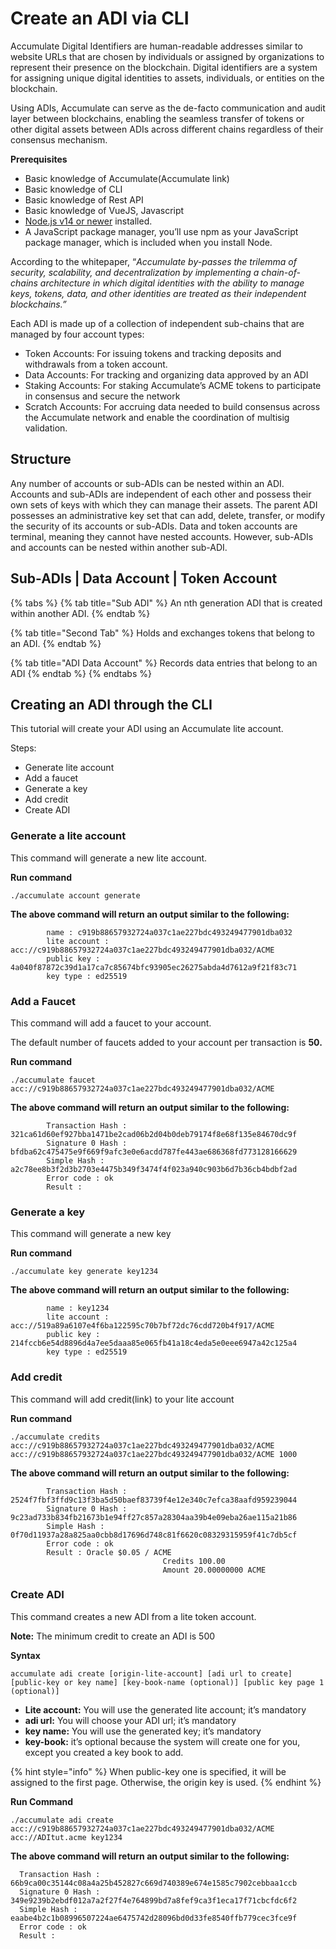 # Create an ADI via CLI

Accumulate Digital Identifiers are human-readable addresses similar to website URLs that are chosen by individuals or assigned by organizations to represent their presence on the blockchain. Digital identifiers are a system for assigning unique digital identities to assets, individuals, or entities on the blockchain.

Using ADIs, Accumulate can serve as the de-facto communication and audit layer between blockchains, enabling the seamless transfer of tokens or other digital assets between ADIs across different chains regardless of their consensus mechanism.

**Prerequisites**

* Basic knowledge of Accumulate(Accumulate link)
* Basic knowledge of CLI
* Basic knowledge of Rest API
* Basic knowledge of VueJS, Javascript
* [Node.js v14 or newer](https://nodejs.org/) installed.
* A JavaScript package manager, you’ll use npm as your JavaScript package manager, which is included when you install Node.

According to the whitepaper, “_Accumulate by-passes the trilemma of security, scalability, and decentralization by implementing a chain-of-chains architecture in which digital identities with the ability to manage keys, tokens, data, and other identities are treated as their independent blockchains.”_

Each ADI is made up of a collection of independent sub-chains that are managed by four account types:

* Token Accounts: For issuing tokens and tracking deposits and withdrawals from a token account.&#x20;
* Data Accounts: For tracking and organizing data approved by an ADI
* Staking Accounts: For staking Accumulate’s ACME tokens to participate in consensus and secure the network&#x20;
* Scratch Accounts: For accruing data needed to build consensus across the Accumulate network and enable the coordination of multisig validation.&#x20;

## **Structure**

Any number of accounts or sub-ADIs can be nested within an ADI. Accounts and sub-ADIs are independent of each other and possess their own sets of keys with which they can manage their assets. The parent ADI possesses an administrative key set that can add, delete, transfer, or modify the security of its accounts or sub-ADIs. Data and token accounts are terminal, meaning they cannot have nested accounts. However, sub-ADIs and accounts can be nested within another sub-ADI.

## **Sub-ADIs | Data Account | Token Account**

{% tabs %}
{% tab title="Sub ADI" %}
An nth generation ADI that is created within another ADI.&#x20;
{% endtab %}

{% tab title="Second Tab" %}
Holds and exchanges tokens that belong to an ADI.&#x20;
{% endtab %}

{% tab title="ADI Data Account" %}
Records data entries that belong to an ADI
{% endtab %}
{% endtabs %}

## **Creating an ADI through the CLI**

This tutorial will create your ADI using an Accumulate lite account.

Steps:

* Generate lite account
* Add a faucet
* Generate a key
* Add credit
* Create ADI

### **Generate a lite account**

This command will generate a new lite account.

**Run command**

```
./accumulate account generate 
```

**The above command will return an output similar to the following:**&#x20;

```
        name : c919b88657932724a037c1ae227bdc493249477901dba032
        lite account : acc://c919b88657932724a037c1ae227bdc493249477901dba032/ACME
        public key : 4a040f87872c39d1a17ca7c85674bfc93905ec26275abda4d7612a9f21f83c71
        key type : ed25519
```

### **Add a Faucet**

This command will add a faucet to your account.

The default number of faucets added to your account per transaction is **50.**

**Run command**

```
./accumulate faucet 
acc://c919b88657932724a037c1ae227bdc493249477901dba032/ACME
```

**The above command will return an output similar to the following:**&#x20;

```
        Transaction Hash : 321ca61d60ef927bba1471be2cad06b2d04b0deb79174f8e68f135e84670dc9f
        Signature 0 Hash : bfdba62c475475e9f669f9afc3e0e6acdd787fe443ae686368fd773128166629
        Simple Hash : a2c78ee8b3f2d3b2703e4475b349f3474f4f023a940c903b6d7b36cb4bdbf2ad
        Error code : ok
        Result : 
```

### **Generate a key**

This command will generate a new key&#x20;

**Run command**

```
./accumulate key generate key1234
```

**The above command will return an output similar to the following:**&#x20;

```
        name : key1234
        lite account : acc://519a89a6107e4f6ba122595c70b7bf72dc76cdd720b4f917/ACME
        public key : 214fccb6e54d8896d4a7ee5daaa85e065fb41a18c4eda5e0eee6947a42c125a4
        key type : ed25519
```

### **Add credit**

This command will add credit(link) to your lite account

**Run command**

```
./accumulate credits acc://c919b88657932724a037c1ae227bdc493249477901dba032/ACME acc://c919b88657932724a037c1ae227bdc493249477901dba032/ACME 1000
```

**The above command will return an output similar to the following:**&#x20;

```
        Transaction Hash : 2524f7fbf3ffd9c13f3ba5d50baef83739f4e12e340c7efca38aafd959239044
        Signature 0 Hash : 9c23ad733b834fb21673b1e94ff27c857a28304aa39b4e09eba26ae115a21b86
        Simple Hash : 0f70d11937a28a825aa0cbb8d17696d748c81f6620c08329315959f41c7db5cf
        Error code : ok
        Result : Oracle $0.05 / ACME
                                  Credits 100.00
                                  Amount 20.00000000 ACME
```

### **Create ADI**

This command creates a new ADI from a lite token account.

**Note:** The minimum credit to create an ADI is 500

**Syntax**

```
accumulate adi create [origin-lite-account] [adi url to create] [public-key or key name] [key-book-name (optional)] [public key page 1 (optional)] 
```

* **Lite account:** You will use the generated lite account; it’s mandatory
* **adi url:** You will choose your ADI url; it’s mandatory
* **key name:** You will use the generated key; it’s mandatory
* **key-book:** it’s optional because the system will create one for you, except you created a key book to add.

{% hint style="info" %}
When public-key one is specified, it will be assigned to the first page. Otherwise, the origin key is used.
{% endhint %}



**Run Command**

```
./accumulate adi create 
acc://c919b88657932724a037c1ae227bdc493249477901dba032/ACME acc://ADItut.acme key1234
```

**The above command will return an output similar to the following:**&#x20;

```
  Transaction Hash : 66b9ca00c35144c08a4a25b452827c669d740389e674e1585c7902cebbaa1ccb
  Signature 0 Hash : 349e9239b2ebdf012a7a2f27f4e764899bd7a8fef9ca3f1eca17f71cbcfdc6f2
  Simple Hash : eaabe4b2c1b08996507224ae6475742d28096bd0d33fe8540ffb779cec3fce9f
  Error code : ok
  Result : 
```

##
